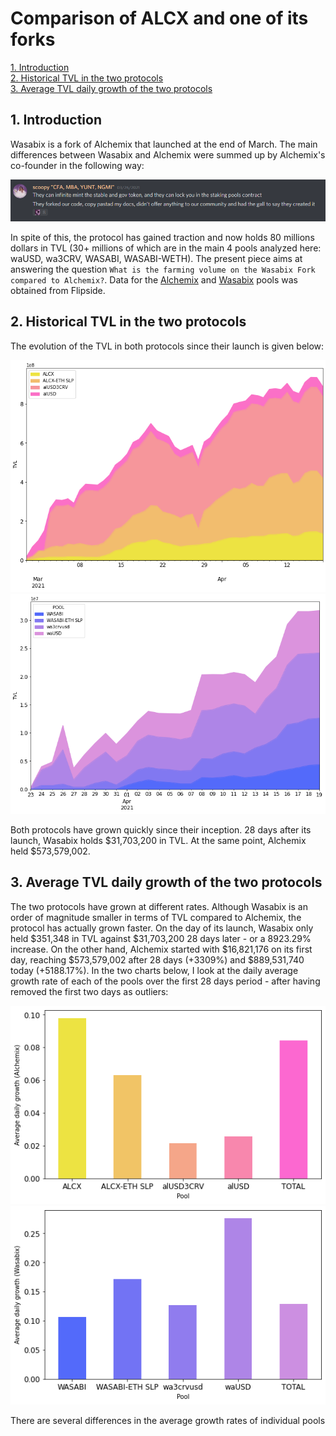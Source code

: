 # Comparison of ALCX and one of its forks

<a href='#i1'>1. Introduction</a><br>
<a href='#i2'>2. Historical TVL in the two protocols</a><br>
<a href='#i3'>3. Average TVL daily growth of the two protocols</a><br>



<a id='i1'></a>
## 1. Introduction

Wasabix is a fork of Alchemix that launched at the end of March. The main differences between Wasabix and Alchemix were summed up by Alchemix's co-founder in the following way:

<div align="center">
  <img src="assets/alchemix_on_wasabix.png">
</div>

In spite of this, the protocol has gained traction and now holds 80 millions dollars in TVL (30+ millions of which are in the main 4 pools analyzed here: waUSD, wa3CRV, WASABI, WASABI-WETH). The present piece aims at answering the question `What is the farming volume on the Wasabix Fork compared to Alchemix?`. Data for the <a href="https://app.flipsidecrypto.com/shareable/alchemix-historical-tvl-mTHdp6">Alchemix</a> and <a href="https://api.flipsidecrypto.com/api/v2/queries/dc53af5a-a5c0-4a89-b883-bc762ed796ee/data/latest">Wasabix</a> pools was obtained from Flipside.

<a id='i2'></a>
## 2. Historical TVL in the two protocols

The evolution of the TVL in both protocols since their launch is given below:

<div align="center">
  <img src="assets/alchemix_total_value_locked_historical.png">
</div>

<div align="center">
  <img src="assets/wasabix_total_value_locked_historical.png">
</div>

Both protocols have grown quickly since their inception. 28 days after its launch, Wasabix holds $31,703,200 in TVL. At the same point, Alchemix held $573,579,002.

<a id='i3'></a>
## 3. Average TVL daily growth of the two protocols

The two protocols have grown at different rates. Although Wasabix is an order of magnitude smaller in terms of TVL compared to Alchemix, the protocol has actually grown faster. On the day of its launch, Wasabix only held $351,348 in TVL against $31,703,200 28 days later - or a 8923.29% increase. On the other hand, Alchemix started with $16,821,176 on its first day, reaching $573,579,002 after 28 days (+3309%) and $889,531,740 today (+5188.17%). In the two charts below, I look at the daily average growth rate of each of the pools over the first 28 days period - after having removed the first two days as outliers:

<div align="center">
  <img src="assets/alchemix_average_growth_rate_pool.png">
</div>

<div align="center">
  <img src="assets/wasabix_average_growth_rate_pool.png">
</div>

There are several differences in the average growth rates of individual pools 
